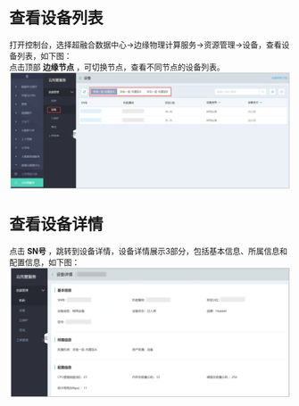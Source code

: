 # 查看设备列表

打开控制台，选择超融合数据中心->边缘物理计算服务->资源管理->设备，查看设备列表，如下图：</br>
点击顶部 **边缘节点** ，可切换节点，查看不同节点的设备列表。
![设备列表查看连接](https://github.com/jdcloudcom/cn/blob/cn-Cloud-Cabinet-Service/image/Hyper-Converged-IDC/Cloud-Cabinet-Service/CCS011.png)

# 查看设备详情

点击 **SN号** ，跳转到设备详情，设备详情展示3部分，包括基本信息、所属信息和配置信息，如下图：
![设备详情查看连接](https://github.com/jdcloudcom/cn/blob/cn-Cloud-Cabinet-Service/image/Hyper-Converged-IDC/Cloud-Cabinet-Service/CCS002.png)

